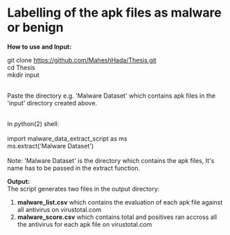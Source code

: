 # Labelling of the apk files as malware or benign

<b>How to use and Input:</b>

git clone https://github.com/MaheshHada/Thesis.git <br>
cd Thesis <br>
mkdir input <br> <br>

Paste the directory e.g. 'Malware Dataset' which contains apk files in the 'input' directory created above. <br><br>

In python(2) shell:<br> <br>
import malware_data_extract_script as ms<br>
ms.extract('Malware Dataset') <br> <br>
Note: 'Malware Dataset' is the directory which contains the apk files, It's name has to be passed in the extract function.<br>

<b>Output:</b> <br>
The script generates two files in the output directory:<br>
1) <b>malware_list.csv</b> which contains the evaluation of each apk file against all antivirus on virustotal.com <br>
2) <b>malware_score.csv</b> which contains total and positives ran accross all the antivirus for each apk file on virustotal.com<br>
